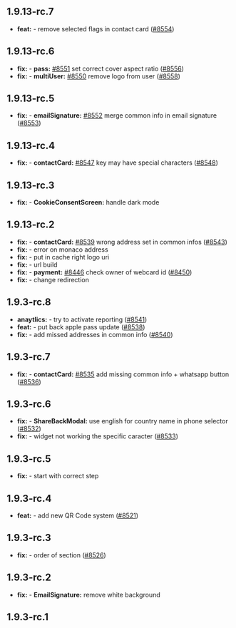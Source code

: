 ## 1.9.13-rc.7

* **feat:**  - remove selected flags in contact card ([#8554](https://github.com/AzzappApp/azzapp/pull/8554))

## 1.9.13-rc.6

* **fix:**  - **pass:** [#8551](https://github.com/AzzappApp/azzapp/pull/8551) set correct cover aspect ratio ([#8556](https://github.com/AzzappApp/azzapp/pull/8556))
* **fix:**  - **multiUser:** [#8550](https://github.com/AzzappApp/azzapp/pull/8550) remove logo from user ([#8558](https://github.com/AzzappApp/azzapp/pull/8558))

## 1.9.13-rc.5

* **fix:**  - **emailSignature:** [#8552](https://github.com/AzzappApp/azzapp/pull/8552) merge common info in email signature ([#8553](https://github.com/AzzappApp/azzapp/pull/8553))

## 1.9.13-rc.4

* **fix:**  - **contactCard:** [#8547](https://github.com/AzzappApp/azzapp/pull/8547) key may have special characters ([#8548](https://github.com/AzzappApp/azzapp/pull/8548))

## 1.9.13-rc.3

* **fix:**  - **CookieConsentScreen:** handle dark mode

## 1.9.13-rc.2

* **fix:**  - **contactCard:** [#8539](https://github.com/AzzappApp/azzapp/pull/8539) wrong address set in common infos ([#8543](https://github.com/AzzappApp/azzapp/pull/8543))
* **fix:**  - error on monaco address
* **fix:**  - put in cache right logo uri
* **fix:**  - url build
* **fix:**  - **payment:** [#8446](https://github.com/AzzappApp/azzapp/pull/8446) check owner of webcard id ([#8450](https://github.com/AzzappApp/azzapp/pull/8450))
* **fix:**  - change redirection

## 1.9.3-rc.8

* **anaytlics:**  - try to activate reporting ([#8541](https://github.com/AzzappApp/azzapp/pull/8541))
* **feat:**  - put back apple pass update ([#8538](https://github.com/AzzappApp/azzapp/pull/8538))
* **fix:**  - add missed addresses in common info ([#8540](https://github.com/AzzappApp/azzapp/pull/8540))

## 1.9.3-rc.7

* **fix:**  - **contactCard:** [#8535](https://github.com/AzzappApp/azzapp/pull/8535) add missing common info + whatsapp button ([#8536](https://github.com/AzzappApp/azzapp/pull/8536))

## 1.9.3-rc.6

* **fix:**  - **ShareBackModal:** use english for country name in phone selector ([#8532](https://github.com/AzzappApp/azzapp/pull/8532))
* **fix:**  - widget not working the specific caracter ([#8533](https://github.com/AzzappApp/azzapp/pull/8533))

## 1.9.3-rc.5

* **fix:**  - start with correct step

## 1.9.3-rc.4

* **feat:**  - add new QR Code system ([#8521](https://github.com/AzzappApp/azzapp/pull/8521))

## 1.9.3-rc.3

* **fix:**  - order of section ([#8526](https://github.com/AzzappApp/azzapp/pull/8526))

## 1.9.3-rc.2

* **fix:**  - **EmailSignature:** remove white background

## 1.9.3-rc.1

